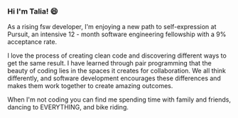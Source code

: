 ### Hi I'm Talia! 😄

As a rising fsw developer, I'm enjoying a new path to self-expression at Pursuit, an intensive 12 - month software engineering fellowship with a 9% acceptance rate. 

I love the process of creating clean code and discovering different ways to get the same result. I have learned through pair programming that the beauty of coding lies in the spaces it creates for collaboration. We all think differently, and software development encourages these differences and makes them work together to create amazing outcomes. 

When I'm not coding you can find me spending time with family and friends, dancing to EVERYTHING, and bike riding. 

<!--
**Tpichardo/Tpichardo** is a ✨ _special_ ✨ repository because its `README.md` (this file) appears on your GitHub profile.

Here are some ideas to get you started:

- 🔭 I’m currently working on ...
- 🌱 I’m currently learning ...
- 👯 I’m looking to collaborate on ...
- 🤔 I’m looking for help with ...
- 💬 Ask me about ...
- 📫 How to reach me: ...
- 😄 Pronouns: ...
- ⚡ Fun fact: ...
-->
